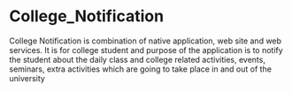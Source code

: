# College_Notification
College Notification is combination of native application, web site and web services. It is for college student and purpose of the application is to notify the student about the daily class and college related  activities, events, seminars, extra activities which are going to take place in and out of the university
